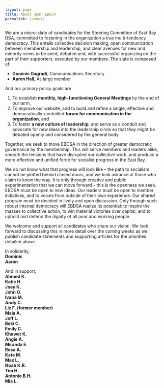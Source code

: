 ```yaml
---
layout: page
title: About Open EBDSA
permalink: /about/
---
```


We are a micro-slate of candidates for the Steering Committee of East Bay DSA, committed to fostering in the organization a true multi-tendency democracy. This entails collective decision making, open communication between membership and leadership, and clear avenues for new and minority views to be aired, debated and, with successful organizing on the part of their supporters, executed by our members. The slate is composed of:

* **Dominic Dagradi**, Communications Secretary
* **Aaron Hall**, At-large member

And our primary policy goals are

1.  To establish **monthly, high-functioning General Meetings** by the end of our term,
2.  To improve our website, and to build and refine a single, effective and democratically-controlled **forum for communication in the organization**, and
3.  To foster **a new culture of leadership**, and serve as a conduit and advocate for new ideas into the leadership circle so that they might be debated openly and considered by the general body.

Together, we seek to move EBDSA in the direction of greater democratic governance by the membership. This will serve members and leaders alike, smooth the tensions that have disrupted our collective work, and produce a more effective and unified force for socialist progress in the East Bay.

We do not know what that progress will look like – the path to socialism cannot be plotted behind closed doors, and we look askance at those who claim to know the way. It is only through creative and public experimentation that we can move forward - this is the openness we seek. EBDSA must be open to new ideas. Our leaders must be open to member initiatives, and to voices from outside of their own experience. Our shared program must be decided in lively and open discussion. Only through such robust internal democracy will EBDSA realize its potential: to inspire the masses to collective action, to win material victories over capital, and to uphold and defend the dignity of all poor and working people.

We welcome and support all candidates who share our vision. We look forward to discussing this in more detail over the coming weeks as we publish candidate statements and supporting articles for the priorities detailed above.

In solidarity,<br>
<strong>
Dominic<br>
Aaron
</strong>

And in support,<br>
<strong>
Ahmed K.<br>
Katie H.<br>
Joey K.<br>
John O.<br>
Ivana M.<br>
Andy C.<br>
Liz F. (former member)<br>
Maia A.<br>
Jeff L.<br>
Beki C.<br>
Emily C.<br>
Khawer K.<br>
Angie A.<br>
Miranda E.<br>
Rosa A.<br>
Kate M.<br>
Max L.<br>
Noah K.R.<br>
Tim H.<br>
Antonio B.H.<br>
Mia L.<br>
</strong>
